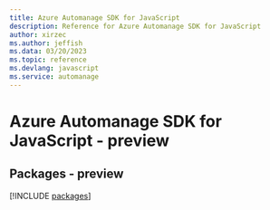 ```yaml
---
title: Azure Automanage SDK for JavaScript
description: Reference for Azure Automanage SDK for JavaScript
author: xirzec
ms.author: jeffish
ms.data: 03/20/2023
ms.topic: reference
ms.devlang: javascript
ms.service: automanage
---
```

# Azure Automanage SDK for JavaScript - preview
## Packages - preview
[!INCLUDE [packages](automanage-index.md)]